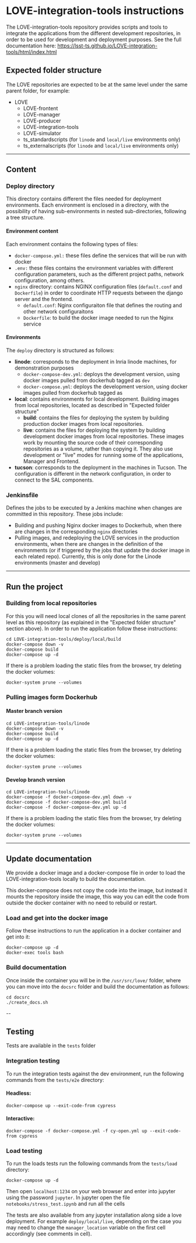 # LOVE-integration-tools instructions

The LOVE-integration-tools repository provides scripts and tools to integrate the applications from the different development repositories, in order to be used for development and deployment purposes.
See the full documentation here: https://lsst-ts.github.io/LOVE-integration-tools/html/index.html

## Expected folder structure

The LOVE repositories are expected to be at the same level under the same parent folder, for example:

- LOVE
  - LOVE-frontent
  - LOVE-manager
  - LOVE-producer
  - LOVE-integration-tools
  - LOVE-simulator
  - ts_standardscripts (for `linode` and `local/live` environments only)
  - ts_externalscripts (for `linode` and `local/live` environments only)
---


## Content

### Deploy directory

This directory contains different the files needed for deployment environments. Each environment is enclosed in a directory, with the possibility of having sub-environments in nested sub-directories, following a tree structure.

#### Environment content

Each environment contains the following types of files:

- `docker-compose.yml:` these files define the services that will be run with docker
- `.env:` these files contains the environment variables with different configuration parameters, such as the different project paths, network configuration, among others.
- `nginx` directory: contains NGINX configuration files (`default.conf` and `Dockerfile`) in order to coordinate HTTP requests between the django server and the frontend.
  - `default.conf`: Nginx configuraiton file that defines the routing and other network configuraitons
  - `Dockerfile`: to build the docker image needed to run the Nginx service

#### Environments

The `deploy` directory is structured as follows:

- **linode**: corresponds to the deployment in Inria linode machines, for demonstration purposes
  - `docker-compose-dev.yml`: deploys the development version, using docker images pulled from dockerhub tagged as `dev`
  - `docker-compose.yml`: deploys the development version, using docker images pulled from dockerhub tagged as
- **local**: contains environments for local development. Building images from local repositories, located as described in "Expected folder structure"
  - **build**: contains the files for deploying the system by building production docker images from local repositories.
  - **live**: contains the files for deploying the system by building development docker images from local repositories. These images work by mounting the source code of their corresponding repositories as a volume, rather than copying it. They also use development or "live" modes for running some of the applications, Manager and Frontend.
- **tucson**: corresponds to the deployment in the machines in Tucson. The configuration is different in the network configuration, in order to connect to the SAL components.

### Jenkinsfile

Defines the jobs to be executed by a Jenkins machine when changes are committed in this repository. These jobs include:

- Building and pushing Nginx docker images to Dockerhub, when there are changes in the corresponding `nginx` directories
- Pulling images, and redeploying the LOVE services in the production environments, when there are changes in the definition of the environments (or if triggered by the jobs that update the docker image in each related repo). Currently, this is only done for the Linode environments (master and develop)

---

## Run the project

### Building from local repositories

For this you will need local clones of all the repositories in the same parent level as this repository (as explained in the "Expected folder structure" section above). In order to run the application follow these instructions:

```
cd LOVE-integration-tools/deploy/local/build
docker-compose down -v
docker-compose build
docker-compose up -d
```

If there is a problem loading the static files from the browser, try deleting the docker volumes:

```
docker-system prune --volumes
```

### Pulling images form Dockerhub

#### Master branch version

```
cd LOVE-integration-tools/linode
docker-compose down -v
docker-compose build
docker-compose up -d
```

If there is a problem loading the static files from the browser, try deleting the docker volumes:

```
docker-system prune --volumes
```

#### Develop branch version

```
cd LOVE-integration-tools/linode
docker-compose -f docker-compose-dev.yml down -v
docker-compose -f docker-compose-dev.yml build
docker-compose -f docker-compose-dev.yml up -d
```

If there is a problem loading the static files from the browser, try deleting the docker volumes:

```
docker-system prune --volumes
```

---

## Update documentation

We provide a docker image and a docker-compose file in order to load the LOVE-integration-tools locally to build the documentation.

This docker-compose does not copy the code into the image, but instead it mounts the repository inside the image, this way you can edit the code from outside the docker container with no need to rebuild or restart.

### Load and get into the docker image

Follow these instructions to run the application in a docker container and get into it:

```
docker-compose up -d
docker-exec tools bash
```

### Build documentation

Once inside the container you will be in the `/usr/src/love/` folder, where you can move into the `docsrc` folder and build the documentation as follows:

```
cd docsrc
./create_docs.sh
```

--

## Testing

Tests are available in the `tests` folder

### Integration testing

To run the integration tests against the dev environment, run the following commands from the `tests/e2e` directory:

#### Headless:

`docker-compose up --exit-code-from cypress`

#### Interactive:

`docker-compose -f docker-compose.yml -f cy-open.yml up --exit-code-from cypress`

### Load testing

To run the loads tests run the following commands from the `tests/load` directory:

`docker-compose up -d`

Then open `localhost:1234` on your web browser and enter into jupyter using the password `jupyter`.
In jupyter open the file `notebooks/stress_test.ipynb` and run all the cells

The tests are also available from any jupyter installation along side a love deployment. For example `deploy/local/live`, depending on the case you may need to change the `manager_location` variable on the first cell accordingly (see comments in cell).
